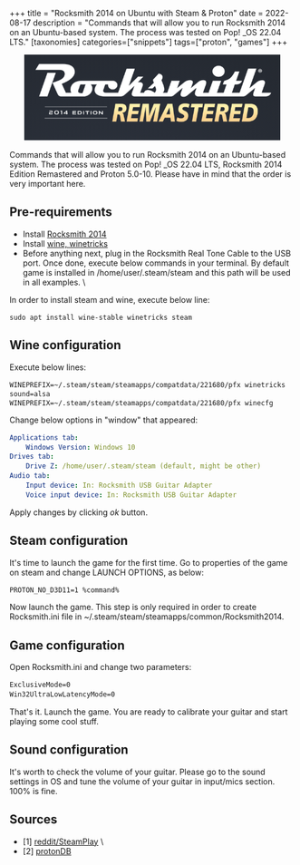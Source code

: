 
+++
title = "Rocksmith 2014 on Ubuntu with Steam & Proton"
date = 2022-08-17
description = "Commands that will allow you to run Rocksmith 2014 on an Ubuntu-based system. The process was tested on Pop! _OS 22.04 LTS."
[taxonomies]
categories=["snippets"]
tags=["proton", "games"]
+++
<div align="center"> <img src="rocksmith.png" /> </div>

Commands that will allow you to run Rocksmith 2014 on an Ubuntu-based system. The process was tested on Pop! _OS 22.04 LTS, Rocksmith 2014 Edition Remastered and Proton 5.0-10. Please have in mind that the order is very important here.
## Pre-requirements
- Install [Rocksmith 2014](https://store.steampowered.com/app/221680/Rocksmith_2014_Edition__Remastered)
- Install [wine, winetricks](https://www.google.com/search?q=how+to+install+wine+on+ubuntu)
- Before anything next, plug in the Rocksmith Real Tone Cable to the USB port. Once done, execute below commands in your terminal. By default game is installed in /home/user/.steam/steam and this path will be used in all examples. \

In order to install steam and wine, execute below line:
```fish
sudo apt install wine-stable winetricks steam
```
## Wine configuration
Execute below lines:
```fish
WINEPREFIX=~/.steam/steam/steamapps/compatdata/221680/pfx winetricks sound=alsa
WINEPREFIX=~/.steam/steam/steamapps/compatdata/221680/pfx winecfg
```
Change below options in "window" that appeared:
```yaml
Applications tab:
    Windows Version: Windows 10
Drives tab:
    Drive Z: /home/user/.steam/steam (default, might be other)
Audio tab:
    Input device: In: Rocksmith USB Guitar Adapter
    Voice input device: In: Rocksmith USB Guitar Adapter
```
Apply changes by clicking *ok* button.
## Steam configuration
It's time to launch the game for the first time. Go to properties of the game on steam and change LAUNCH OPTIONS, as below:
```xml
PROTON_NO_D3D11=1 %command%
```
Now launch the game. This step is only required in order to create Rocksmith.ini file in ~/.steam/steam/steamapps/common/Rocksmith2014.
## Game configuration
Open Rocksmith.ini and change two parameters:
```xml
ExclusiveMode=0
Win32UltraLowLatencyMode=0
```
That's it. Launch the game. You are ready to calibrate your guitar and start playing some cool stuff.
## Sound configuration

It's worth to check the volume of your guitar. Please go to the sound settings in OS and tune the volume of your guitar in input/mics section. 100% is fine.

## Sources
- [1] [reddit/SteamPlay](https://www.reddit.com/r/SteamPlay/comments/appsuj/can_anyone_talk_me_through_rocksmith_setup_link/) \
- [2] [protonDB](https://www.protondb.com/app/221680)